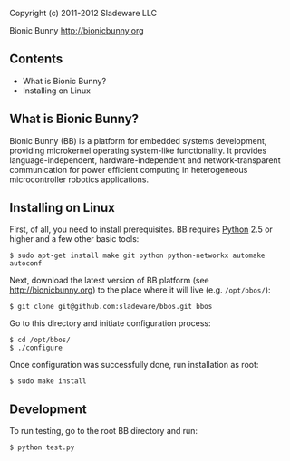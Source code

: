 Copyright (c) 2011-2012 Sladeware LLC

Bionic Bunny <http://bionicbunny.org>

## Contents

 * What is Bionic Bunny?
 * Installing on Linux

## What is Bionic Bunny?

Bionic Bunny (BB) is a platform for embedded systems development, providing
microkernel operating system-like functionality. It provides
language-independent, hardware-independent and network-transparent communication
for power efficient computing in heterogeneous microcontroller robotics
applications.

## Installing on Linux

First, of all, you need to install prerequisites. BB requires
[Python](http://www.python.org/) 2.5 or higher and a few other basic tools:

    $ sudo apt-get install make git python python-networkx automake autoconf

Next, download the latest version of BB platform (see <http://bionicbunny.org>)
to the place where it will live (e.g. `/opt/bbos/`):

    $ git clone git@github.com:sladeware/bbos.git bbos

Go to this directory and initiate configuration process:

    $ cd /opt/bbos/
    $ ./configure

Once configuration was successfully done, run installation as root:

    $ sudo make install

## Development

To run testing, go to the root BB directory and run:

    $ python test.py
